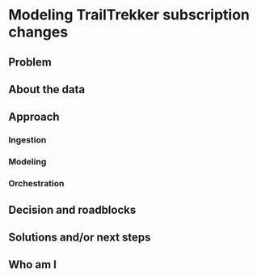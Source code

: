 # Modeling TrailTrekker subscription changes
## Problem
## About the data
## Approach
### Ingestion
### Modeling
### Orchestration
## Decision and roadblocks
## Solutions and/or next steps
## Who am I